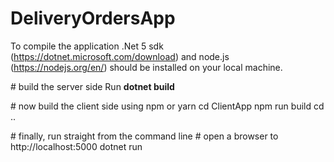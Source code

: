 # DeliveryOrdersApp

To compile the application .Net 5 sdk (https://dotnet.microsoft.com/download) and node.js (https://nodejs.org/en/) 
should be installed on your local machine.

\# build the server side
Run **dotnet build**

\# now build the client side using npm or yarn
cd ClientApp
npm run build
cd ..

\# finally, run straight from the command line
\# open a browser to http://localhost:5000
dotnet run
